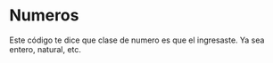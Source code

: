 # Numeros   

Este código te dice que clase de numero es que el ingresaste. Ya sea entero, natural, etc.
